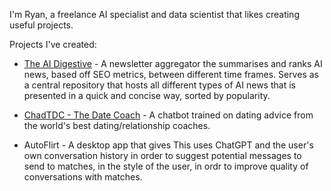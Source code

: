 I'm Ryan, a freelance AI specialist and data scientist that likes creating useful projects.

Projects I've created:

* [The AI Digestive](https://theaidigestive.com) - A newsletter aggregator the summarises and ranks AI news, based off SEO metrics, between different time frames. Serves as a central repository that hosts all different types of AI news that is presented in a quick and concise way, sorted by popularity. 

* [ChadTDC - The Date Coach](https://play.google.com/store/apps/details?id=com.automiserai.ChadTDC) - A chatbot trained on dating advice from the world's best dating/relationship coaches.

* AutoFlirt - A desktop app that gives  This uses ChatGPT and the user's own conversation history in order to suggest potential messages to send to matches, in the style of the user, in ordr to improve quality of conversations with matches.


<!---
rypoll/rypoll is a ✨ special ✨ repository because its `README.md` (this file) appears on your GitHub profile.
You can click the Preview link to take a look at your changes.
--->
